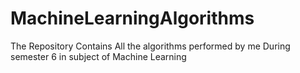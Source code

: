 # MachineLearningAlgorithms

The Repository Contains All the algorithms performed by me During semester 6 in subject of Machine Learning
